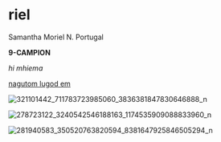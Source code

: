 # riel
Samantha Moriel N. Portugal

**9-CAMPION**

*hi mhiema*

[nagutom lugod em](https://youtu.be/9hn5k8PbObE)

![321101442_711783723985060_3836381847830646888_n](https://user-images.githubusercontent.com/122416324/212215319-fdcbcc74-2cc6-4405-9b14-2563a8ce6dca.jpg)

![278723122_3240542546188163_1174535909088833960_n](https://user-images.githubusercontent.com/122416324/212216796-7619f7a7-6b02-4d19-9a41-94ac3dc3166c.jpg)

![281940583_350520763820594_8381647925846505294_n](https://user-images.githubusercontent.com/122416324/212216807-61e8bd4b-3e3d-4822-9a80-ae0e180c5f15.jpg)
